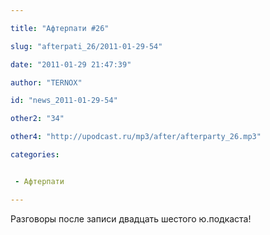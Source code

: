 ```yaml
---

title: "Афтерпати #26"

slug: "afterpati_26/2011-01-29-54"

date: "2011-01-29 21:47:39"

author: "TERNOX"

id: "news_2011-01-29-54"

other2: "34"

other4: "http://upodcast.ru/mp3/after/afterparty_26.mp3"

categories:


 - Афтерпати

---
```

Разговоры после записи двадцать шестого ю.подкаста!